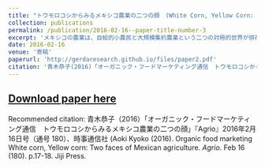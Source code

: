 ```yaml
---
title: "トウモロコシからみるメキシコ農業の二つの顔　(White Corn, Yellow Corn: Two Faces of Mexican Agriculture)"
collection: publications
permalink: /publication/2016-02-16--paper-title-number-3
excerpt: 'メキシコの農業は、自給的小農民と大規模集約農業という二つの対極的世界が併存しつつ、独自の変化をたどった。メキシコの農業の断面を、「白」と「黄色」の二つのトウモロコシの対比で考えてみた。白は食用として伝統的に自給され、在来種による自家栽培が盛ん。黄色は主に飼料や甘味料など産業用で、大規模生産されている。2015年11月にメキシコ、ベラクルス州を訪問。地方では、「給与所得＋半農」の生活が根付いていた。滞在した家族は、弁護士や歯科医、会計士といった専門職をこなす一方、トウモロコシを自給している。小規模農家では、タネはすべて家族伝来で、農家ごとに自家採種　同じ11月に、メキシコ最高裁がトウモロコシの栽培禁止（栽培許可を棚上げ）した　その過程の親戚の有機農業の技術者の技術　メキシコは有機穀類は少ないが、有機野菜では世界第3の生産面積、有機生産者数でも世界3位。'
date: 2016-02-16
venue: '寄稿'
paperurl: 'http://gerdaresearch.github.io/files/paper2.pdf'  
citation: '青木恭子(2016)「オーガニック・フードマーケティング通信　トウモロコシからみるメキシコ農業の二つの顔」『Agrio』2016年2月16日号（通号 180）、時事通信社  (Aoki, Kyoko (2016). White corn, Yellow corn: Two faces of Mexican agriculture. <i>Agrio</i>. Feb 16(180). p.17-18. Jiji Press.'  
---
```


## [Download paper here](http://gerdaresearch.github.io/files/paper3.pdf)

Recommended citation: 青木恭子（2016）「オーガニック・フードマーケティング通信　トウモロコシからみるメキシコ農業の二つの顔」『Agrio』2016年2月16日号（通号 180）、時事通信社 (Aoki Kyoko (2016). Organic food marketing  White corn, Yellow corn: Two faces of Mexican agriculture. <i>Agrio</i>. Feb 16 (180). p.17-18. Jiji Press.
